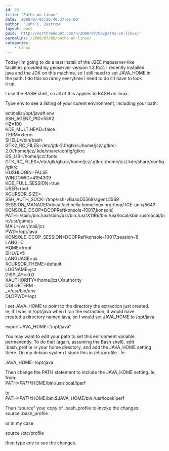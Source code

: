 ```yaml
---
id: 29
title: 'Paths on Linux'
date: '2008-07-05T20:40:37-05:00'
author: 'John C. Zastrow'
layout: post
guid: 'http://northredoubt.com/n/2008/07/05/paths-on-linux/'
permalink: /2008/07/05/paths-on-linux/
categories:
    - Linux
---
```


Today I’m going to do a test install of the J2EE mapserver-like  
facilities provided by geoserver version 1.3 Rc2. I recently installed  
java and the JDK on this machine, so I still need to set JAVA\_HOME in  
the path. I do this so rarely everytime I need to do it I have to look  
it up.

I use the BASH shell, so all of this applies to BASH on linux.

Type env to see a listing of your curent environment, including your path:

actinella:/opt/java# env  
SSH\_AGENT\_PID=5592  
HZ=100  
KDE\_MULTIHEAD=false  
TERM=xterm  
SHELL=/bin/bash  
GTK2\_RC\_FILES=/etc/gtk-2.0/gtkrc:/home/jcz/.gtkrc-2.0:/home/jcz/.kde/share/config/gtkrc  
GS\_LIB=/home/jcz/.fonts  
GTK\_RC\_FILES=/etc/gtk/gtkrc:/home/jcz/.gtkrc:/home/jcz/.kde/share/config/gtkrc  
HUSHLOGIN=FALSE  
WINDOWID=4194309  
KDE\_FULL\_SESSION=true  
USER=root  
XCURSOR\_SIZE=  
SSH\_AUTH\_SOCK=/tmp/ssh-vBaaqD5569/agent.5569  
SESSION\_MANAGER=local/actinella.homelinux.org:/tmp/.ICE-unix/5643  
KONSOLE\_DCOP=DCOPRef(konsole-10017,konsole)  
PATH=/sbin:/bin:/usr/sbin:/usr/bin:/usr/X11R6/bin:/usr/local/sbin:/usr/local/bin:/usr/games  
MAIL=/var/mail/jcz  
PWD=/opt/java  
KONSOLE\_DCOP\_SESSION=DCOPRef(konsole-10017,session-1)  
LANG=C  
HOME=/root  
SHLVL=5  
LANGUAGE=us  
XCURSOR\_THEME=default  
LOGNAME=jcz  
DISPLAY=:0.0  
XAUTHORITY=/home/jcz/.Xauthority  
COLORTERM=  
\_=/usr/bin/env  
OLDPWD=/opt

I set JAVA\_HOME to point to the directory the extraction just created.  
Ie, if I was in /opt/java when I ran the extraction, it would have  
created a directory named java, so I would set JAVA\_HOME to /opt/java.

export JAVA\_HOME=”/opt/java”

You may want to edit your path to set this enironment variable  
permanently. To do that (again, assuming the Bash shell), edit  
.bash\_profile in your home directory, and add the JAVA\_HOME setting  
there. On my debian system I stuck this in /etc/profile . Ie:

JAVA\_HOME=/opt/java

Then change the PATH statement to include the JAVA\_HOME setting. Ie, from:  
PATH=$PATH:$HOME/bin:/usr/local/iperf

to  
PATH=$PATH:$HOME/bin:$JAVA\_HOME/bin:/usr/local/iperf

Then “source” your copy of .bash\_profile to invoke the changes:  
source .bash\_profile

or in my case

source /etc/profile

then type env to see the changes.